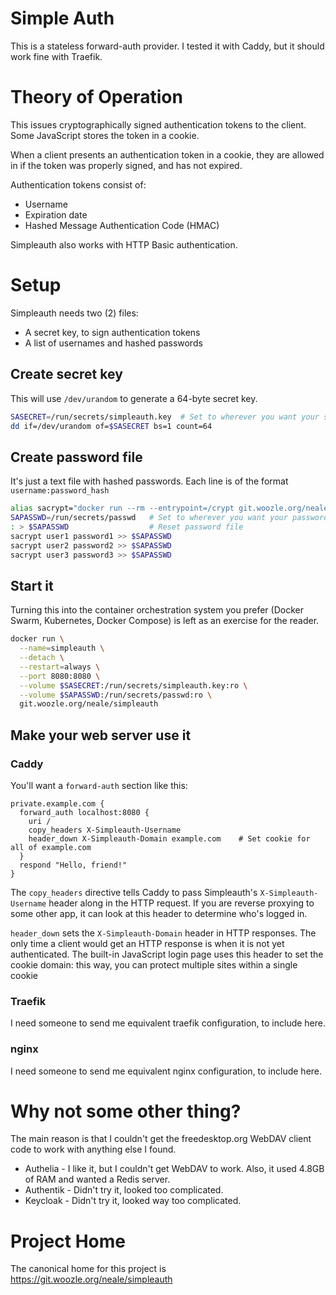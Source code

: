 # Simple Auth

This is a stateless forward-auth provider.
I tested it with Caddy, but it should work fine with Traefik.

# Theory of Operation

This issues cryptographically signed authentication tokens to the client.
Some JavaScript stores the token in a cookie.

When a client presents an authentication token in a cookie,
they are allowed in if the token was properly signed,
and has not expired.

Authentication tokens consist of:

* Username
* Expiration date
* Hashed Message Authentication Code (HMAC)

Simpleauth also works with HTTP Basic authentication.

# Setup

Simpleauth needs two (2) files:

* A secret key, to sign authentication tokens
* A list of usernames and hashed passwords


## Create secret key

This will use `/dev/urandom` to generate a 64-byte secret key.

```sh
SASECRET=/run/secrets/simpleauth.key  # Set to wherever you want your secret to live
dd if=/dev/urandom of=$SASECRET bs=1 count=64
```


## Create password file

It's just a text file with hashed passwords.
Each line is of the format `username:password_hash`

```sh
alias sacrypt="docker run --rm --entrypoint=/crypt git.woozle.org/neale/simpleauth"
SAPASSWD=/run/secrets/passwd   # Set to wherever you want your password file to live
: > $SAPASSWD                  # Reset password file
sacrypt user1 password1 >> $SAPASSWD
sacrypt user2 password2 >> $SAPASSWD
sacrypt user3 password3 >> $SAPASSWD
```


## Start it

Turning this into the container orchestration system you prefer
(Docker Swarm, Kubernetes, Docker Compose)
is left as an exercise for the reader.

```sh
docker run \
  --name=simpleauth \
  --detach \
  --restart=always \
  --port 8080:8080 \
  --volume $SASECRET:/run/secrets/simpleauth.key:ro \
  --volume $SAPASSWD:/run/secrets/passwd:ro \
  git.woozle.org/neale/simpleauth
```

## Make your web server use it

### Caddy

You'll want a `forward-auth` section like this:

```
private.example.com {
  forward_auth localhost:8080 {
    uri /
    copy_headers X-Simpleauth-Username
    header_down X-Simpleauth-Domain example.com    # Set cookie for all of example.com
  }
  respond "Hello, friend!"
}
```

The `copy_headers` directive tells Caddy to pass
Simpleauth's `X-Simpleauth-Username` header
along in the HTTP request.
If you are reverse proxying to some other app,
it can look at this header to determine who's logged in.

`header_down` sets the
`X-Simpleauth-Domain` header in HTTP responses.
The only time a client would get an HTTP response is when it is not yet authenticated.
The built-in JavaScript login page uses this header to set the cookie domain:
this way, you can protect multiple sites within a single cookie

### Traefik

I need someone to send me equivalent
traefik
configuration,
to include here.


### nginx

I need someone to send me equivalent
nginx
configuration,
to include here.


# Why not some other thing?

The main reason is that I couldn't get the freedesktop.org
WebDAV client code to work with anything else I found.

* Authelia - I like it, but I couldn't get WebDAV to work. Also, it used 4.8GB of RAM and wanted a Redis server.
* Authentik - Didn't try it, looked too complicated.
* Keycloak - Didn't try it, looked way too complicated.


# Project Home

The canonical home for this project is
https://git.woozle.org/neale/simpleauth

